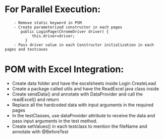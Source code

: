 
# For Parallel Execution:
        - Remove static keyword in PSM
        - Create parameterized constructor in each pages
           public LoginPage(ChromeDriver driver) {
		        this.driver=driver;
	         }
        - Pass driver value in each Constructor initialization in each pages and testcases

# POM with Excel Integration:
   - Create data folder and have the excelsheets inside 
        Login
        CreateLead
   - Create a package called utils and have the ReadExcel java class inside
   - Create sendData() and annotate with DataProvider and call the readExcel() and return 
   - Replace all the hardcoded data with input arguments in the required pages
   - In the testClasses, use dataProvider attribute to receive the data 
     and pass input arguments in the test method.
   - Create setValues() in each testclass to mention the fileName and annotate with @BeforeTest 

       
       